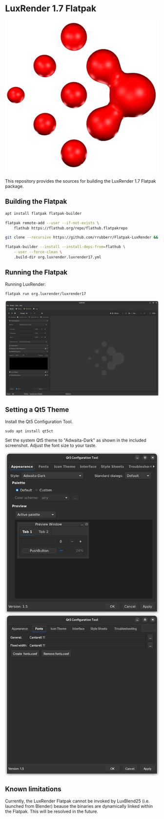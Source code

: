 # LuxRender 1.7 Flatpak

![LuxRender](org.luxrender.luxrender17.png)

This repository provides the sources for building the LuxRender 1.7 Flatpak package.


## Building the Flatpak

```sh
apt install flatpak flatpak-builder
```
```sh
flatpak remote-add --user --if-not-exists \
	flathub https://flathub.org/repo/flathub.flatpakrepo
```

```sh
git clone --recursive https://github.com/rrubberr/Flatpak-LuxRender && cd Flatpak-LuxRender
```

```sh
flatpak-builder --install --install-deps-from=flathub \
	--user --force-clean \
	.build-dir org.luxrender.luxrender17.yml
```


## Running the Flatpak

Running LuxRender:

```sh
flatpak run org.luxrender/luxrender17
```
![LuxRender](images/org.luxrender.luxrender17_screenshot.png)


## Setting a Qt5 Theme

Install the Qt5 Configuration Tool.

```
sudo apt install qt5ct
```

Set the system Qt5 theme to "Adwaita-Dark" as shown in the included screenshot. Adjust the font size to your taste.

![Theming](images/org.luxrender.luxrender17_Qt5_Theming.png)
![Theming](images/org.luxrender.luxrender17_Qt5_Theming2.png)


## Known limitations

Currently, the LuxRender Flatpak cannot be invoked by LuxBlend25 (i.e. launched from Blender) beause the binaries are dynamically linked within the Flatpak. This will be resolved in the future.